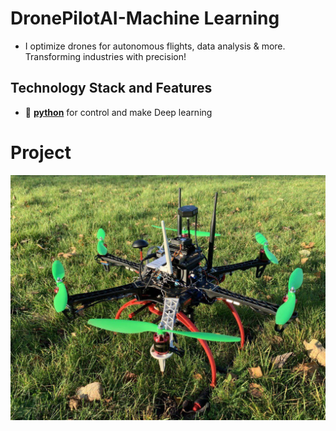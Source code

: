 # DronePilotAI-Machine Learning
- I optimize drones for autonomous flights, data analysis & more. Transforming industries with precision! 



## Technology Stack and Features
- 🤖 [**python**](https://www.python.org/n) for control and make Deep learning 





# Project 

![API docs](images/3.jpg)




